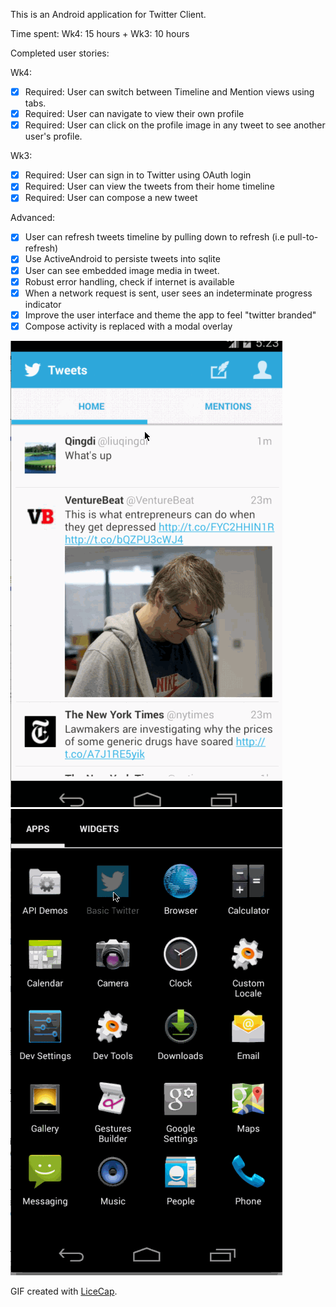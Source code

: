 This is an Android application for Twitter Client.

Time spent: Wk4: 15 hours + Wk3: 10 hours

Completed user stories:

Wk4:
 * [x] Required: User can switch between Timeline and Mention views using tabs. 
 * [x] Required: User can navigate to view their own profile
 * [x] Required: User can click on the profile image in any tweet to see another user's profile. 

Wk3:
 * [x] Required: User can sign in to Twitter using OAuth login
 * [x] Required: User can view the tweets from their home timeline
 * [x] Required: User can compose a new tweet

Advanced:
 * [x] User can refresh tweets timeline by pulling down to refresh (i.e pull-to-refresh)
 * [x] Use ActiveAndroid to persiste tweets into sqlite 
 * [x] User can see embedded image media in tweet.
 * [x] Robust error handling, check if internet is available
 * [x] When a network request is sent, user sees an indeterminate progress indicator
 * [x] Improve the user interface and theme the app to feel "twitter branded"
 * [x] Compose activity is replaced with a modal overlay

![Video Walkthrough](BasicTweet2.gif)
![Video Walkthrough](BasicTweet.gif)

GIF created with [LiceCap](http://www.cockos.com/licecap/).
